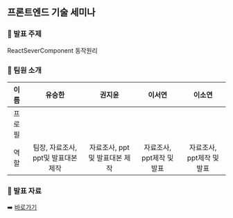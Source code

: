 ## 프론트엔드 기술 세미나
### 📍 발표 주제
ReactSeverComponent 동작원리

### 📍 팀원 소개
|이름|유승한|권지윤|이서연|이소연|
|:--:|:--:|:--:|:--:|:--:|
|프로필|  |  |  |
|역할|팀장, 자료조사, ppt및 발표대본 제작|자료조사, ppt및 발표대본 제작|자료조사, ppt제작 및 발표|자료조사, ppt제작 및 발표|



### 📍 발표 자료
➡️ [바로가기](https://energy-yun.notion.site/PPT-48f6463120fa49d78de3da860269b477?pvs=4)
